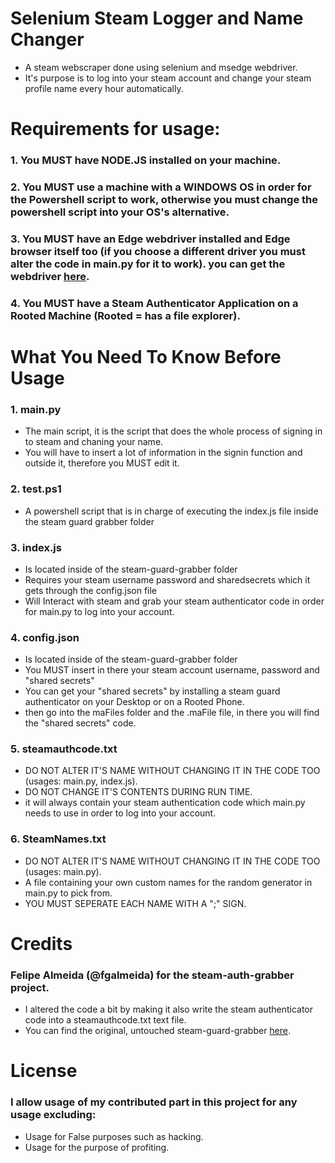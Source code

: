 # Selenium Steam Logger and Name Changer
- A steam webscraper done using selenium and msedge webdriver. 
- It's purpose is to log into your steam account and change your steam profile name every hour automatically.
# Requirements for usage:
### 1. You MUST have NODE.JS installed on your machine.
### 2. You MUST use a machine with a WINDOWS OS in order for the Powershell script to work, otherwise you must change the powershell script into your OS's alternative.
### 3. You MUST have an Edge webdriver installed and Edge browser itself too (if you choose a different driver you must alter the code in main.py for it to work). you can get the webdriver [here](https://developer.microsoft.com/en-us/microsoft-edge/tools/webdriver/).
### 4. You MUST have a Steam Authenticator Application on a Rooted Machine (Rooted = has a file explorer).
# What You Need To Know Before Usage
### 1. main.py
- The main script, it is the script that does the whole process of signing in to steam and chaning your name.
- You will have to insert a lot of information in the signin function and outside it, therefore you MUST edit it.
### 2. test.ps1
- A powershell script that is in charge of executing the index.js file inside the steam guard grabber folder
### 3. index.js
- Is located inside of the steam-guard-grabber folder
- Requires your steam username password and sharedsecrets which it gets through the config.json file
- Will Interact with steam and grab your steam authenticator code in order for main.py to log into your account.
### 4. config.json
- Is located inside of the steam-guard-grabber folder
- You MUST insert in there your steam account username, password and "shared secrets"
- You can get your "shared secrets" by installing a steam guard authenticator on your Desktop or on a Rooted Phone.
- then go into the maFiles folder and the .maFile file, in there you will find the "shared secrets" code.
### 5. steamauthcode.txt
- DO NOT ALTER IT'S NAME WITHOUT CHANGING IT IN THE CODE TOO (usages: main.py, index.js).
- DO NOT CHANGE IT'S CONTENTS DURING RUN TIME.
- it will always contain your steam authentication code which main.py needs to use in order to log into your account.
### 6. SteamNames.txt
- DO NOT ALTER IT'S NAME WITHOUT CHANGING IT IN THE CODE TOO (usages: main.py).
- A file containing your own custom names for the random generator in main.py to pick from.
- YOU MUST SEPERATE EACH NAME WITH A ";" SIGN.
# Credits
### Felipe Almeida (@fgalmeida) for the steam-auth-grabber project.
- I altered the code a bit by making it also write the steam authenticator code into a steamauthcode.txt text file.
- You can find the original, untouched steam-guard-grabber [here](https://github.com/fgalmeida/steam-guard-grabber).

# License
### I allow usage of my contributed part in this project for any usage excluding:
- Usage for False purposes such as hacking.
- Usage for the purpose of profiting.

